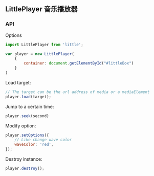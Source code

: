 ## LittlePlayer 音乐播放器

### API

Options

```javascript
import LittlePlayer from 'little';

var player = new LittlePlayer(
    {
        container: document.getElementById("#littleBox")
    }
)
```

Load target:

```javascript
// The target can be the url address of media or a mediaElement
player.load(target);
```

Jump to a certain time:
```javascript
player.seek(second)
```

Modify option:
```javascript
player.setOptions({
    // Like change wave color
    waveColor: 'red',
});
```

Destroy instance:

```javascript
player.destroy();
```
